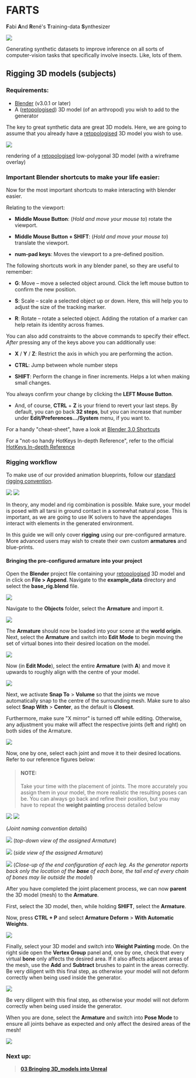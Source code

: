 # FARTS

**F**abi **A**nd **R**ené's **T**raining-data **S**ynthesizer

![](../images/06_launch.png)

Generating synthetic datasets to improve inference on all sorts of computer-vision tasks that specifically involve
insects. Like, lots of them.

## Rigging 3D models (subjects)

### Requirements:

* [Blender](https://www.blender.org/) (v3.0.1 or later)
* A ([retopologised](01_Retopologising_3D_models.md)) 3D model (of an arthropod) you wish to add to the generator

The key to great synthetic data are great 3D models.
Here, we are going to assume that you already have a [retopologised](01_Retopologising_3D_models.md) 3D model you wish
to use.

![](../images/clean_up_24_rig_01.png)

rendering of a [retopologised](01_Retopologising_3D_models.md) low-polygonal 3D model (with a wireframe overlay)

### Important Blender **shortcuts** to make your life easier:

Now for the most important shortcuts to make interacting with blender easier.

Relating to the viewport:

* **Middle Mouse Button**: (*Hold and move your mouse to*) rotate the viewport.

* **Middle Mouse Button + SHIFT**: (*Hold and move your mouse to*) translate the viewport.

* **num-pad keys**: Moves the viewport to a pre-defined position.

The following shortcuts work in any blender panel, so they are useful to remember:

* **G**: Move – move a selected object around. Click the left mouse button to confirm the new position.

* **S**: Scale – scale a selected object up or down. Here, this will help you to adjust the size of the tracking marker.

* **R**: Rotate – rotate a selected object. Adding the rotation of a marker can help retain its identity across frames.

You can also add constraints to the above commands to specify their effect. *After* pressing any of the keys above you
can additionally use:

* **X** / **Y** / **Z**: Restrict the axis in which you are performing the action.

* **CTRL**: Jump between whole number steps

* **SHIFT**: Perform the change in finer increments. Helps a lot when making small changes.

You always confirm your change by clicking the **LEFT Mouse Button**.

* And, of course, **CTRL** + **Z** is your friend to revert your last steps. By default, you can go back **32 steps**,
  but you can increase that number under **Edit/Preferences…/System** menu, if you want to.

For a handy "cheat-sheet", have a look
at [Blender 3.0 Shortcuts](https://projects.vrac.iastate.edu/reu2022/wp-content/uploads/Blender-3.0-Shortcuts-v1.2.pdf)

For a "not-so handy HotKeys In-depth Reference", refer to the
official [HotKeys In-depth Reference](https://download.blender.org/documentation/BlenderHotkeyReference.pdf)

### Rigging workflow

To make use of our provided animation blueprints, follow
our [standard rigging convention](../example_data/base_rig.blend).

<img src=figures/rig_layout_dark.png#gh-dark-mode-only >
<img src=figures/rig_layout_bright.png#gh-light-mode-only > 

In theory, any model and rig combination is possible. Make sure, your model is posed with all tarsi in ground
contact in a somewhat natural pose. This is important, as we are going to use IK solvers to have the appendages
interact with elements in the generated environment.

In this guide we will only cover **rigging** using our pre-configured armature. More advanced users may wish to create
their own custom **armatures** and blue-prints.

#### Bringing the pre-configured armature into your project

Open the **Blender** project file containing your [retopologised](01_Retopologising_3D_models.md) 3D model and in click 
on **File > Append**. Navigate to the **example_data** directory and select the **base_rig.blend** file.

![](../images/rig_02.PNG)

Navigate to the **Objects** folder, select the **Armature** and import it.

![](../images/rig_03.PNG)

The **Armature** should now be loaded into your scene at the **world origin**.
Next, select the **Armature** and switch into **Edit Mode** to begin moving the set of virtual bones into their desired 
location on the model.

![](../images/rig_04.PNG)

Now (in **Edit Mode**), select the entire **Armature** (with **A**) and move it upwards to roughly align with the centre
of your model.

![](../images/rig_05.PNG)

Next, we activate **Snap To** > **Volume** so that the joints we move automatically snap to the centre of the 
surrounding mesh. Make sure to also select **Snap With** > **Center**, as the default is **Closest**.

Furthermore, make sure "X mirror" is turned off while editing. Otherwise, any adjustment you make will affect the
respective joints (left and right) on both sides of the Armature.

![](../images/rig_06_clean.PNG)

Now, one by one, select each joint and move it to their desired locations. Refer to our reference figures below:

> #### NOTE:
> Take your time with the placement of joints. The more accurately you assign them in your model, the more realistic the
resulting poses can be. You can always go back and refine their position, but you may have to repeat the **weight 
painting** process detailed below

<img src=figures/rig_layout_dark.png#gh-dark-mode-only >
<img src=figures/rig_layout_bright.png#gh-light-mode-only > 

(*Joint naming convention details*)

![](../images/rig_06_top.PNG)
(*top-down view of the assigned Armature*)

![](../images/rig_07_side.PNG)
(*side view of the assigned Armature*)

![](../images/rig_08_close.PNG)
(*Close-up of the end configuration of each leg. As the generator reports back only the location of the
**base** of each bone, the tail end of every chain of bones may lie outside the model*)

After you have completed the joint placement process, we can now **parent** the 3D model (mesh) to the
**Armature**. 

First, select the 3D model, then, while holding **SHIFT**, select the **Armature**.

Now, press **CTRL + P** and select **Armature Deform** > **With Automatic Weights**.

![](../images/rig_09.PNG)

Finally, select your 3D model and switch into **Weight Painting** mode. On the right side open the **Vertex Group**
panel and, one by one, check that every virtual **bone** only affects the desired area. If it also affects adjacent
areas of the mesh, use the **Add** and **Subtract** brushes to paint in the areas correctly. Be very diligent
with this final step, as otherwise your model will not deform correctly when being used inside the generator.

![](../images/rig_10.PNG)

Be very diligent with this final step, as otherwise your model will not deform correctly when being used inside the 
generator.

When you are done, select the **Armature** and switch into **Pose Mode** to ensure all joints behave as expected and only
affect the desired areas of the mesh!

![](../images/rig_11.gif)


### Next up:

> [**03 Bringing 3D_models into Unreal**](03_Bringing_3D_models_into_Unreal_guide.md)